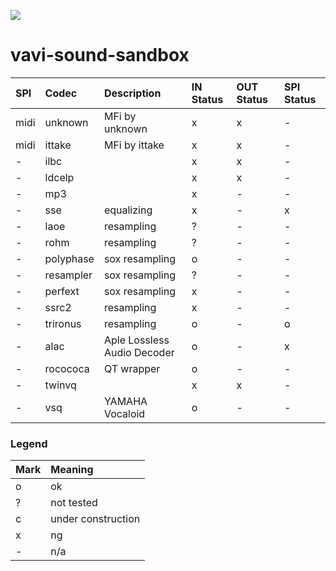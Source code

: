[![](https://jitpack.io/v/umjammer/vavi-util-archive.svg)](https://jitpack.io/#umjammer/vavi-util-archive)

# vavi-sound-sandbox

| **SPI** |  **Codec** |  **Description** | **IN Status** | **OUT Status** | **SPI Status** |
|:--------|:-----------|:-----------------|:--------------|:---------------|:---------------|
| midi | unknown | MFi by unknown | x | x | - |
| midi | ittake | MFi by ittake | x | x | - |
| - | ilbc  |  | x | x | - |
| - | ldcelp |  | x | x | - |
| - | mp3 |  | x | - | - |
| - | sse  | equalizing | x | - | x |
| - | laoe | resampling | ? | - | - |
| - | rohm | resampling | ? | - | - |
| - | polyphase | sox resampling | o | - | - |
| - | resampler | sox resampling | ? | - | - |
| - | perfext | sox resampling | x | - | - |
| - | ssrc2 | resampling | x | - | - |
| - | trironus | resampling| o | - | o |
| - | alac | Aple Lossless Audio Decoder | o | - | x |
| - | rocococa | QT wrapper | o | - | - |
| - | twinvq |  | x | x | - |
| - | vsq | YAMAHA Vocaloid | o | - | - |

### Legend ###

|Mark|Meaning|
|:--|:---|
| o | ok |
| ? | not tested |
| c | under construction |
| x | ng |
| - | n/a |
